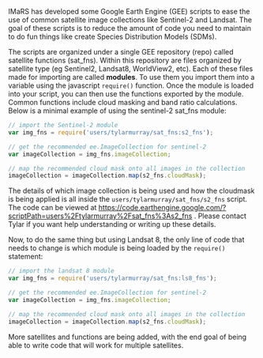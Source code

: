 IMaRS has developed some Google Earth Engine (GEE) scripts to ease the use of common satellite image collections like Sentinel-2 and Landsat.
The goal of these scripts is to reduce the amount of code you need to maintain to do fun things like create Species Distribution Models (SDMs).

The scripts are organized under a single GEE repository (repo) called satellite functions (sat_fns).
Within this repository are files organized by satellite type (eg Sentinel2, Landsat8, WorldView2, etc).
Each of these files made for importing are called **modules**.
To use them you import them into a variable using the javascript `require()` function.
Once the module is loaded into your script, you can then use the functions exported by the module.
Common functions include cloud masking and band ratio calculations.
Below is a minimal example of using the sentinel-2 sat_fns module:

```javascript
// import the Sentinel-2 module
var img_fns = require('users/tylarmurray/sat_fns:s2_fns');

// get the recommended ee.ImageCollection for sentinel-2
var imageCollection = img_fns.imageCollection;

// map the recommended cloud mask onto all images in the collection
imageCollection = imageCollection.map(s2_fns.cloudMask);
```

The details of which image collection is being used and how the cloudmask is being applied is all inside the `users/tylarmurray/sat_fns/s2_fns` script.
The code can be viewed at https://code.earthengine.google.com/?scriptPath=users%2Ftylarmurray%2Fsat_fns%3As2_fns .
Please contact Tylar if you want help understanding or writing up these details.

Now, to do the same thing but using Landsat 8, the only line of code that needs to change is which module is being loaded by the `require()` statement:

```javascript
// import the landsat 8 module
var img_fns = require('users/tylarmurray/sat_fns:ls8_fns');

// get the recommended ee.ImageCollection for sentinel-2
var imageCollection = img_fns.imageCollection;

// map the recommended cloud mask onto all images in the collection
imageCollection = imageCollection.map(s2_fns.cloudMask);
```

More satellites and functions are being added, with the end goal of being able to write code that will work for multiple satellites.
